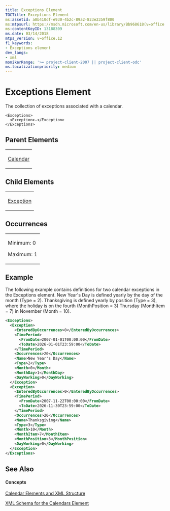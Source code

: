 ```yaml
---
title: Exceptions Element
TOCTitle: Exceptions Element
ms:assetid: a0b410df-e930-4b2c-89a2-823e2359f800
ms:mtpsurl: https://msdn.microsoft.com/en-us/library/Bb968618(v=office.12)
ms:contentKeyID: 13188309
ms.date: 03/14/2018
mtps_version: v=office.12
f1_keywords:
- Exceptions element
dev_langs:
- xml
monikerRange: '>= project-client-2007 || project-client-odc'
ms.localizationpriority: medium
---
```


# Exceptions Element




The collection of exceptions associated with a calendar.

    <Exceptions>
      <Exception>…</Exception>
    </Exceptions>

## Parent Elements

<table>
<colgroup>
<col style="width: 100%" />
</colgroup>
<tbody>
<tr class="odd">
<td><p><a href="calendar-element.md">Calendar</a></p></td>
</tr>
</tbody>
</table>

## Child Elements

<table>
<colgroup>
<col style="width: 100%" />
</colgroup>
<tbody>
<tr class="odd">
<td><p><a href="exception-element.md">Exception</a></p></td>
</tr>
</tbody>
</table>

## Occurrences

<table>
<colgroup>
<col style="width: 100%" />
</colgroup>
<tbody>
<tr class="odd">
<td><p>Minimum: 0</p>
<p>Maximum: 1</p></td>
</tr>
</tbody>
</table>

## Example

The following example contains definitions for two calendar exceptions in the Exceptions element. New Year's Day is defined yearly by the day of the month (Type = 2). Thanksgiving is defined yearly by position (Type = 3), where the holiday is on the fourth (MonthPosition = 3) Thursday (MonthItem = 7) in November (Month = 10).

``` xml
<Exceptions>
  <Exception>
    <EnteredByOccurrences>0</EnteredByOccurrences>
    <TimePeriod>
      <FromDate>2007-01-01T00:00:00</FromDate>
      <ToDate>2026-01-01T23:59:00</ToDate>
    </TimePeriod>
    <Occurrences>20</Occurrences>
    <Name>New Year's Day</Name>
    <Type>2</Type>
    <Month>0</Month>
    <MonthDay>1</MonthDay>
    <DayWorking>0</DayWorking>
  </Exception>
  <Exception>
    <EnteredByOccurrences>0</EnteredByOccurrences>
    <TimePeriod>
      <FromDate>2007-11-22T00:00:00</FromDate>
      <ToDate>2026-11-30T23:59:00</ToDate>
    </TimePeriod>
    <Occurrences>20</Occurrences>
    <Name>Thanksgiving</Name>
    <Type>3</Type>
    <Month>10</Month>
    <MonthItem>7</MonthItem>
    <MonthPosition>3</MonthPosition>
    <DayWorking>0</DayWorking>
  </Exception>
</Exceptions>
```

## See Also

#### Concepts

[Calendar Elements and XML Structure](calendar-elements-and-xml-structure.md)

[XML Schema for the Calendars Element](xml-schema-for-the-calendars-element.md)

